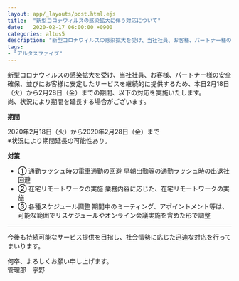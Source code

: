 ```yaml
---
layout: app/_layouts/post.html.ejs
title:  "新型コロナウィルスの感染拡大に伴う対応について"
date:   2020-02-17 06:00:00 +0900
categories: altus5
description: "新型コロナウィルスの感染拡大を受け、当社社員、お客様、パートナー様の安全確保、並びにお客様に安定したサービスを継続的に提供するため、本日2月18日（火）から2月28日（金）までの期間、以下の対応を実施いたします。"
tags:
- "アルタスファイブ"
---
```


新型コロナウィルスの感染拡大を受け、当社社員、お客様、パートナー様の安全確保、並びにお客様に安定したサービスを継続的に提供するため、本日2月18日（火）から2月28日（金）までの期間、以下の対応を実施いたします。  
尚、状況により期間を延長する場合がございます。

**期間**

2020年2月18日（火）から2020年2月28日（金）まで  
※状況により期間延長の可能性あり。

**対策**

- **①** 通勤ラッシュ時の電車通勤の回避
    早朝出勤等の通勤ラッシュ時の出退社回避
- **②** 在宅リモートワークの実施
    業務内容に応じた、在宅リモートワークの実施
- **③** 各種スケジュール調整
    期間中のミーティング、アポイントメント等は、可能な範囲でリスケジュールやオンライン会議実施を含めた形で調整

---

今後も持続可能なサービス提供を目指し、社会情勢に応じた迅速な対応を行ってまいります。

何卒、よろしくお願い申し上げます。  
管理部　宇野

